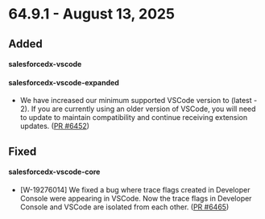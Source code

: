 # 64.9.1 - August 13, 2025

## Added

#### salesforcedx-vscode
#### salesforcedx-vscode-expanded

- We have increased our minimum supported VSCode version to (latest - 2). If you are currently using an older version of VSCode, you will need to update to maintain compatibility and continue receiving extension updates. ([PR #6452](https://github.com/forcedotcom/salesforcedx-vscode/pull/6452))

## Fixed

#### salesforcedx-vscode-core

- [W-19276014]  We fixed a bug where trace flags created in Developer Console were appearing in VSCode. Now the trace flags in Developer Console and VSCode are isolated from each other. ([PR #6465](https://github.com/forcedotcom/salesforcedx-vscode/pull/6465))

